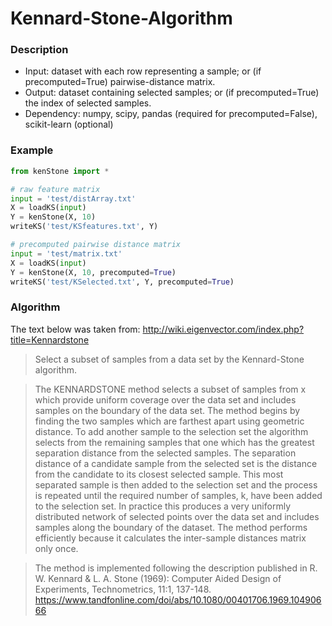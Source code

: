 # Kennard-Stone-Algorithm

### Description
* Input: dataset with each row representing a sample; or (if precomputed=True) pairwise-distance matrix.
* Output: dataset containing selected samples; or (if precomputed=True) the index of selected samples.
* Dependency: numpy, scipy, pandas (required for precomputed=False), scikit-learn (optional) 

### Example

```python
from kenStone import *

# raw feature matrix
input = 'test/distArray.txt'
X = loadKS(input)
Y = kenStone(X, 10)
writeKS('test/KSfeatures.txt', Y)

# precomputed pairwise distance matrix
input = 'test/matrix.txt'
X = loadKS(input)
Y = kenStone(X, 10, precomputed=True)
writeKS('test/KSelected.txt', Y, precomputed=True)
```


### Algorithm
The text below was taken from: http://wiki.eigenvector.com/index.php?title=Kennardstone

> Select a subset of samples from a data set by the Kennard-Stone algorithm.

> The KENNARDSTONE method selects a subset of samples from x which provide uniform coverage over the data set and includes samples on the boundary of the data set. The method begins by finding the two samples which are farthest apart using geometric distance. To add another sample to the selection set the algorithm selects from the remaining samples that one which has the greatest separation distance from the selected samples. The separation distance of a candidate sample from the selected set is the distance from the candidate to its closest selected sample. This most separated sample is then added to the selection set and the process is repeated until the required number of samples, k, have been added to the selection set. In practice this produces a very uniformly distributed network of selected points over the data set and includes samples along the boundary of the dataset. The method performs efficiently because it calculates the inter-sample distances matrix only once.

> The method is implemented following the description published in R. W. Kennard & L. A. Stone (1969): Computer Aided Design of Experiments, Technometrics, 11:1, 137-148. https://www.tandfonline.com/doi/abs/10.1080/00401706.1969.10490666




